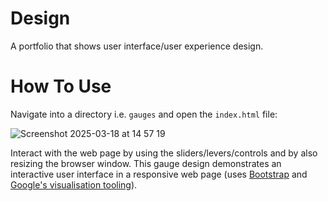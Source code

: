 # Design
A portfolio that shows user interface/user experience design.

# How To Use
Navigate into a directory i.e. `gauges` and open the `index.html` file:

![Screenshot 2025-03-18 at 14 57 19](https://github.com/user-attachments/assets/32992fa2-0468-49e7-9528-920d0c99c450)

Interact with the web page by using the sliders/levers/controls and by also resizing the browser window. This gauge design demonstrates an interactive user interface in a responsive web page (uses [Bootstrap](https://getbootstrap.com/) and [Google's visualisation tooling](https://developers.google.com/chart/interactive/docs/gallery/gauge)).
